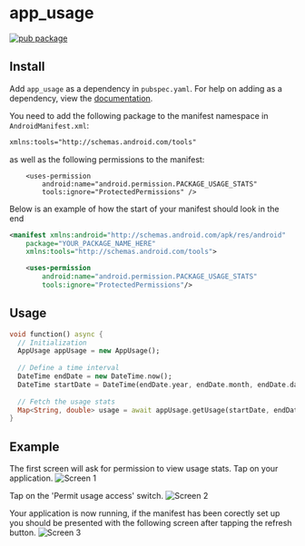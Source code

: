 # app_usage

[![pub package](https://img.shields.io/pub/v/app_usage.svg)](https://pub.dartlang.org/packages/app_usage)

## Install
Add ```app_usage``` as a dependency in  `pubspec.yaml`.
For help on adding as a dependency, view the [documentation](https://flutter.io/using-packages/).

You need to add the following package to the manifest namespace in `AndroidManifest.xml`:
```xml
xmlns:tools="http://schemas.android.com/tools"
```

as well as the following permissions to the manifest:

```
    <uses-permission
        android:name="android.permission.PACKAGE_USAGE_STATS"
        tools:ignore="ProtectedPermissions" />
```

Below is an example of how the start of your manifest should look in the end
```xml
<manifest xmlns:android="http://schemas.android.com/apk/res/android"
    package="YOUR_PACKAGE_NAME_HERE"
    xmlns:tools="http://schemas.android.com/tools">

    <uses-permission
        android:name="android.permission.PACKAGE_USAGE_STATS"
        tools:ignore="ProtectedPermissions"/>
```

## Usage
```dart
void function() async {
  // Initialization
  AppUsage appUsage = new AppUsage();
  
  // Define a time interval
  DateTime endDate = new DateTime.now();
  DateTime startDate = DateTime(endDate.year, endDate.month, endDate.day, 0, 0, 0);
  
  // Fetch the usage stats
  Map<String, double> usage = await appUsage.getUsage(startDate, endDate);
}
```
## Example

The first screen will ask for permission to view usage stats. Tap on your application.
![Screen 1](https://raw.githubusercontent.com/cph-cachet/flutter-plugins/master/packages/app_usage/images/screen1.png)

Tap on the 'Permit usage access' switch.
![Screen 2](https://raw.githubusercontent.com/cph-cachet/flutter-plugins/master/packages/app_usage/images/screen2.png)

Your application is now running, if the manifest has been corectly set up you should be presented with the following screen after tapping the refresh button.
![Screen 3](https://raw.githubusercontent.com/cph-cachet/flutter-plugins/master/packages/app_usage/images/screen3.png)
